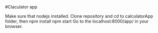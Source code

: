 #Claculator app

Make sure that nodejs installed. Clone repository and cd to calculatorApp folder, then
npm install
npm start
Go to the localhost:8000/app/ in your browser.
